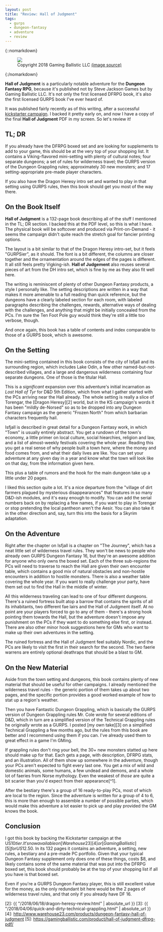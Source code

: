 ```yaml
---
layout: post
title: "Review: Hall of Judgment"
tags:
  - gurps
  - dungeon-fantasy
  - adventure
  - review
---
```


{::nomarkdown}
<figure>
  <img src="{{ "/assets/hall-of-judgment-cover.jpg" | absolute_url }}"/>
  <figcaption>
    Copyright 2018 Gaming Ballistic LLC
    <a href="http://www.warehouse23.com/products/dungeon-fantasy-hall-of-judgment">
      (image source)
    </a>
  </figcaption>
</figure>
{:/nomarkdown}

**Hall of Judgment** is a particularly notable adventure for the **Dungeon
Fantasy RPG**, because it's published not by Steve Jackson Games but by Gaming
Ballistic LLC. It's not only the first licensed DFRPG book, it's also the first
licensed GURPS book I've ever heard of.

It was published fairly recently as of this writing, after a successful
[kickstarter campaign][1]. I backed it pretty early on, and now I have a copy of
the final **Hall of Judgment** PDF in my screen. So let's review it!

## TL; DR

If you already have the DFRPG boxed set and are looking for supplements to add
to your game, this should be at the very top of your shopping list. It contains
a Viking-flavored mini-setting with plenty of cultural notes; four separate
dungeons; a set of rules for wilderness travel; the GURPS version of the Dungeon
Grappling rules; approximately 30 new monsters; and 17 setting-appropriate
pre-made player characters.

If you also have the Dragon Heresy intro set and wanted to play in that setting
using GURPS rules, then this book should get you most of the way there.

## On the Book Itself

**Hall of Judgment** is a 132-page book describing all of the stuff I mentioned
in the TL; DR section. I backed this at the PDF level, so this is what I
have. The physical book will be softcover and produced via Print-on-Demand - it
seems the campaign didn't quite reach the stretch goal for fancier printing
options.

The layout is a bit similar to that of the Dragon Heresy intro-set, but it feels
"GURPSier", as it should. The font is a bit different, the columns are closer
together and the ornamentation around the edges of the pages is different. It
all still feels pretty Vigking-ish. **Hall of Judgement** also reuses several
pieces of art from the DH intro set, which is fine by me as they also fit well
here.

The writing is reminiscent of plenty of other Dungeon Fantasy products, a style
I personally like. The setting descriptions are written in a way that makes it
more amenable to a full reading than quick reference, but the dungeons have a
clearly labeled section for each room, with labeled paragraphs describing the
challenges, rewards, alternative ways of dealing with the challenges, and
anything that might be initially concealed from the PCs. I'm sure the Ten Foot
Pole guy would think they're still a little too verbose, though.

And once again, this book has a table of contents and index comparable to those
of a GURPS book, which is awesome.

## On the Setting

The mini-setting contained in this book consists of the city of Isfjall and its
surrounding region, which includes Lake Odin, a few other
named-but-not-described villages, and a large and dangerous wilderness
containing four separate dungeons. One of those is the titular Hall.

This is a _significant_ expansion over this adventure's initial incarnation as
_Lost Hall of Tyr_ for D&D 5th Edition, which from what I gather started with
the PCs arriving near the Hall already. The whole setting is really a slice of
Torengar, the [Dragon Heresy][2] world, but in the KS campaign's words it has
been "mildly de-Norsed" so as to be dropped into any Dungeon Fantasy campaign as
the generic "Frozen North" from which barbarian characters frequently hail.

Isfjall is described in great detail for a Dungeon Fantasy work, in which "Town"
is usually entirely abstract. You get a rundown of the town's economy, a little
primer on local culture, social hiearchies, religion and law, and a list of
almost-weekly festivals covering the whole year. Reading this you get a real
sense of why people built a town _here_, where the money and food comes from,
and what their daily lives are like. You can set your adventure at any given day
in a year and know what the town will look like on that day, from the
information given here.

This plus a table of rumors and the hook for the main dungeon take up a little
under 20 pages.

I liked this section quite a lot. It's a nice departure from the "village of
dirt farmers plagued by mysterious disappearances" that features in so many
D&D-ish modules, and it's easy enough to modify. You can add the serial numbers
back on by replacing a few names, if you want to play in Torengar or stop
pretending the local pantheon aren't the Aesir. You can also take it in the
other direction and, say, turn this into the basis for a Skyrim adaptation.

## On the Adventure

Right after the chapter on Isfjall is a chapter on "The Journey", which has a
neat little set of wilderness travel rules. They won't be news to people who
already own GURPS Dungeon Fantasy 16, but they're an awesome addition for anyone
who only owns the boxed set. Each of the three sub-regions the PCs will need to
traverse to reach the Hall are given their own encounter table, which contains a
good mix of natural obstacles and non-hostile encounters in addition to hostile
monsters. There is also a weather table covering the whole year. If you want to
really challenge your party, have them set out to find the Hall in the middle of
winter.

All this wilderness traveling can lead to one of four different
dungeons. There's a ruined fortress built atop a barrow that contains the
spirits of all its inhabitants, two different fae lairs and the Hall of Judgment
itself. At no point are your players forced to go to any of them - there's a
strong hook pointing them towards the Hall, but the adventure doesn't impose any
punishment on the PCs if they want to do something else first, or instead. There
are also other minor hook suggestions here for GMs who want to make up their own
adventures in the setting.

The ruined fortress and the Hall of Judgment feel suitably Nordic, and the PCs
are likely to visit the first in their search for the second. The two faerie
warrens are entirely optional deathraps that should be a blast to GM.

## On the New Material

Aside from the town setting and dungeons, this book contains plenty of new
material that should be useful for other campaigns. I already mentioned the
wilderness travel rules - the generic portion of them takes up about two pages,
and the specific portion provides a good worked example of how to stat up a
region's weather.

Then you have Fantastic Dungeon Grappling, which is basically the GURPS version
of Dungeon Grappling rules Mr. Cole wrote for several editions of D&D, which in
turn are a simplified version of the Technical Grappling rules he originally
wrote as a GURPS. I posted [my own take][3] on a simplified Technical Grappling
a few months ago, but the rules from this book are better and I recommend using
them if you can. I've already used them to great effect in a game I'm GMing.

If grappling rules don't ring your bell, the 30+ new monsters statted up here
should make up for that. Each gets a page, with description, DFRPG stats, and an
illustration. All of them show up somewhere in the adventure, though your PCs
aren't expected to fight every last one. You get a mix of wild and domestic
animals, some humans, a few undead and demons, and a whole lot of faeries from
Norse mythology. Even the weakest of _those_ are quite a bit scarier than you'd
expect from their appearance[^1].

After the bestiary there's a group of 16 ready-to-play PCs, most of which are
local to the region. Since the adventure is written for a group of 4 to 6, this
is more than enough to assemble a number of possible parties, which would make
this adventure a lot easier to pick up and play provided the GM knows the book.

## Conclusion

I got this book by backing the Kickstarter campaign at the US$10 tier. It's now
available on [Warehouse 23][4] or [Gaming Ballistic][5] for US$12.50. In its 132
pages it contains an adventure, a setting, new rules, a bestiary and a pre-made
PC portfolio. Given that your typical Dungeon Fantasy supplement only does one
of these things, costs $8, and likely contains some of the same material that
was put into the DFRPG boxed set, this book should probably be at the top of
your shopping list if all you have is that boxed set.

Even if you're a GURPS Dungeon Fantasy player, this is still excellent value for
the money, as the only redundant bit here would be the 2 pages of wilderness
travel rules, and that only if you already have DF 16.


[1]: https://www.kickstarter.com/projects/2101297466/hall-of-judgment-a-dungeon-fantasy-rpg-supplement
[2]: {{ "/2018/06/18/dragon-heresy-review.html" | absolute_url }}
[3]: {{ "/2018/04/06/quick-and-dirty-technical-grappling.html" | absolute_url }}
[4]: http://www.warehouse23.com/products/dungeon-fantasy-hall-of-judgment
[5]: https://gamingballistic.com/product/hall-of-judgment-dfrpg-pdf/
